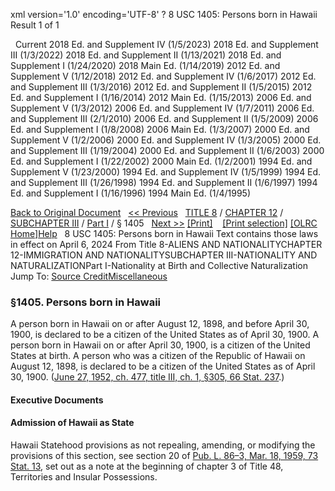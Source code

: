 xml version='1.0' encoding='UTF-8' ?
8 USC 1405: Persons born in Hawaii
 Result 1 of 1
 
  
  Current
2018 Ed. and Supplement IV (1/5/2023)
2018 Ed. and Supplement III (1/3/2022)
2018 Ed. and Supplement II (1/13/2021)
2018 Ed. and Supplement I (1/24/2020)
2018 Main Ed. (1/14/2019)
2012 Ed. and Supplement V (1/12/2018)
2012 Ed. and Supplement IV (1/6/2017)
2012 Ed. and Supplement III (1/3/2016)
2012 Ed. and Supplement II (1/5/2015)
2012 Ed. and Supplement I (1/16/2014)
2012 Main Ed. (1/15/2013)
2006 Ed. and Supplement V (1/3/2012)
2006 Ed. and Supplement IV (1/7/2011)
2006 Ed. and Supplement III (2/1/2010)
2006 Ed. and Supplement II (1/5/2009)
2006 Ed. and Supplement I (1/8/2008)
2006 Main Ed. (1/3/2007)
2000 Ed. and Supplement V (1/2/2006)
2000 Ed. and Supplement IV (1/3/2005)
2000 Ed. and Supplement III (1/19/2004)
2000 Ed. and Supplement II (1/6/2003)
2000 Ed. and Supplement I (1/22/2002)
2000 Main Ed. (1/2/2001)
1994 Ed. and Supplement V (1/23/2000)
1994 Ed. and Supplement IV (1/5/1999)
1994 Ed. and Supplement III (1/26/1998)
1994 Ed. and Supplement II (1/6/1997)
1994 Ed. and Supplement I (1/16/1996)
1994 Main Ed. (1/4/1995)
  
 
  
[Back to Original Document](/view.xhtml;jsessionid=6F3B3031175567B2405239B844924312)
 
[<< Previous](#)
  
 [TITLE 8](/view.xhtml;jsessionid=6F3B3031175567B2405239B844924312?req=granuleid%3AUSC-prelim-title8&saved=%7CZ3JhbnVsZWlkOlVTQy1wcmVsaW0tdGl0bGU4LXNlY3Rpb24xNDA1%7C%7C%7C0%7Cfalse%7Cprelim&edition=prelim) / [CHAPTER 12](/view.xhtml;jsessionid=6F3B3031175567B2405239B844924312?req=granuleid%3AUSC-prelim-title8-chapter12&saved=%7CZ3JhbnVsZWlkOlVTQy1wcmVsaW0tdGl0bGU4LXNlY3Rpb24xNDA1%7C%7C%7C0%7Cfalse%7Cprelim&edition=prelim) / [SUBCHAPTER III](/view.xhtml;jsessionid=6F3B3031175567B2405239B844924312?req=granuleid%3AUSC-prelim-title8-chapter12-subchapter3&saved=%7CZ3JhbnVsZWlkOlVTQy1wcmVsaW0tdGl0bGU4LXNlY3Rpb24xNDA1%7C%7C%7C0%7Cfalse%7Cprelim&edition=prelim) / [Part I](/view.xhtml;jsessionid=6F3B3031175567B2405239B844924312?req=granuleid%3AUSC-prelim-title8-chapter12-subchapter3-part1&saved=%7CZ3JhbnVsZWlkOlVTQy1wcmVsaW0tdGl0bGU4LXNlY3Rpb24xNDA1%7C%7C%7C0%7Cfalse%7Cprelim&edition=prelim) / § 1405
  
 [Next >>](#)
[[Print]](#)
   
 [[Print selection]](#)
[[OLRC Home]](/browse.xhtml;jsessionid=6F3B3031175567B2405239B844924312)[Help](/navHelp.xhtml;jsessionid=6F3B3031175567B2405239B844924312)
 
8 USC 1405: Persons born in Hawaii
Text contains those laws in effect on April 6, 2024
From Title 8-ALIENS AND NATIONALITYCHAPTER 12-IMMIGRATION AND NATIONALITYSUBCHAPTER III-NATIONALITY AND NATURALIZATIONPart I-Nationality at Birth and Collective Naturalization
Jump To: [Source Credit](#sourcecredit)[Miscellaneous](#miscellaneous-note)
### §1405. Persons born in Hawaii
A person born in Hawaii on or after August 12, 1898, and before April 30, 1900, is declared to be a citizen of the United States as of April 30, 1900. A person born in Hawaii on or after April 30, 1900, is a citizen of the United States at birth. A person who was a citizen of the Republic of Hawaii on August 12, 1898, is declared to be a citizen of the United States as of April 30, 1900.
([June 27, 1952, ch. 477, title III, ch. 1, §305, 66 Stat. 237](/statviewer.htm?volume=66&page=237).)
  
#### **Executive Documents**
#### Admission of Hawaii as State
Hawaii Statehood provisions as not repealing, amending, or modifying the provisions of this section, see section 20 of [Pub. L. 86–3, Mar. 18, 1959, 73 Stat. 13](/statviewer.htm?volume=73&page=13), set out as a note at the beginning of chapter 3 of Title 48, Territories and Insular Possessions.
